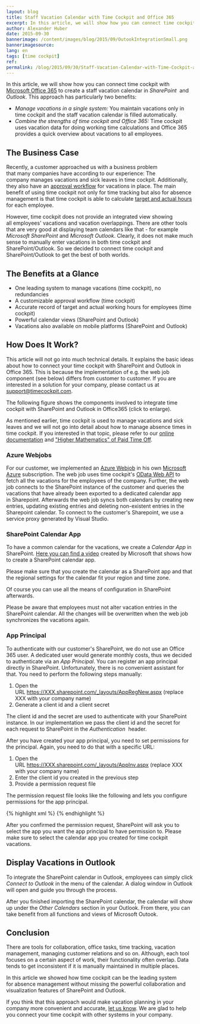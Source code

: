 ```yaml
---
layout: blog
title: Staff Vacation Calendar with Time Cockpit and Office 365
excerpt: In this article, we will show how you can connect time cockpit with Office 365 to view all the vacations of your employees in one single Sharepoint/Outlook calendar. This approach has two big benefits -  First, you do not need to manage vacations in multiple systems and second, you can take advantage of the strength of both, time cockpit and Office 365.
author: Alexander Huber
date: 2015-09-30
bannerimage: /content/images/blog/2015/09/OutookIntegrationSmall.png
bannerimagesource: 
lang: en
tags: [time cockpit]
ref: 
permalink: /blog/2015/09/30/Staff-Vacation-Calendar-with-Time-Cockpit-and-Office-365
---
```


<p>In this article, we will show how you can connect time cockpit with <a href="http://www.office365.com" target="_blank">Microsoft Office 365</a> to create a staff vacation calendar in <em>SharePoint </em> and <em>Outlook</em>. This approach has particularly two benefits:</p><ul>
  <li>
    <em>Manage vacations in a single system:</em> You maintain vacations only in time cockpit and the staff vacation calendar is filled automatically.</li>
  <li>
    <em>Combine the strengths of time cockpit and Office 365:</em> Time cockpit uses vacation data for doing working time calculations and Office 365 provides a quick overview about vacations to all employees.</li>
</ul><h2>The Business Case</h2><p>Recently, a customer approached us with a business problem that many companies have according to our experience: The company manages vacations and sick leaves in time cockpit. Additionally, they also have an <a href="~/blog/2014/08/28/Learn-From-Best-in-Class-Confirmation-and-Approval-Processes" target="_blank">approval workflow</a> for vacations in place. The main benefit of using time cockpit not only for time tracking but also for absence management is that time cockpit is able to calculate <a href="https://help.timecockpit.com/html/d0ca12b0-d108-433b-8b2c-92d37d29fc02.htm" target="_blank">target and actual hours</a> for each employee. </p><p>However, time cockpit does not provide an integrated view showing all employees' vacations and vacation overlappings. There are other tools that are very good at displaying team calendars like that - for example <em>Microsoft SharePoint</em> and <em>Microsoft Outlook</em>. Clearly, it does not make much sense to manually enter vacations in both time cockpit and SharePoint/Outlook. So we decided to connect time cockpit and SharePoint/Outlook to get the best of both worlds.</p><h2>The Benefits at a Glance</h2><ul>
  <li>One leading system to manage vacations (time cockpit), no redundancies</li>
  <li>A customizable approval workflow (time cockpit)</li>
  <li>Accurate record of target and actual working hours for employees (time cockpit)</li>
  <li>Powerful calendar views (SharePoint and Outlook)</li>
  <li>Vacations also available on mobile platforms (SharePoint and Outlook)</li>
</ul><h2>How Does It Work?</h2><p class="showcase">This article will not go into much technical details. It explains the basic ideas about how to connect your time cockpit with SharePoint and Outlook in Office 365. This is because the implementation of e.g. the web job component (see below) differs from customer to customer. If you are interested in a solution for your company, please contact us at <a href="mailto:support@timecockpit.com">support@timecockpit.com</a>.</p><p>The following figure shows the components involved to integrate time cockpit with SharePoint and Outlook in Office365 (click to enlarge).</p><function name="Composite.Media.ImageGallery.Slimbox2">
  <param name="MediaImage" value="MediaArchive:d924fdf3-ca71-4af6-85ec-6717c19c7638" />
  <param name="ThumbnailMaxWidth" value="800" />
  <param name="ThumbnailMaxHeight" value="800" />
  <param name="ImageMaxWidth" value="1920" />
  <param name="ImageMaxHeight" value="1280" />
</function><p>As mentioned earlier, time cockpit is used to manage vacations and sick leaves and we will not go into detail about how to manage absence times in time cockpit. If you interested in that topic, please refer to our <a href="https://help.timecockpit.com/html/d0ca12b0-d108-433b-8b2c-92d37d29fc02.htm" target="_blank">online documentation</a> and <a href="~/blog/2015/01/30/%E2%80%9CHigher-Mathematics%E2%80%9D-of-Paid-Time-Off" target="_blank">"Higher Mathematics" of Paid Time Off</a>.</p><h3>Azure Webjobs</h3><p>For our customer, we implemented an <a href="http://www.hanselman.com/blog/IntroducingWindowsAzureWebJobs.aspx" title="Azure Webjobs">Azure Webjob</a> in his own <a href="http://azure.microsoft.com" target="_blank">Microsoft Azure</a> subscription. The web job uses time cockpit's <a href="~/blog/2014/09/26/Accessing-Time-Cockpits-OData-Web-API-With-Visual-Studio" title="Web API" target="_blank">OData Web API</a> to fetch all the vacations for the employees of the company. Further, the web job connects to the SharePoint instance of the customer and queries the vacations that have already been exported to a dedicated calendar app in Sharepoint. Afterwards the web job syncs both calendars by creating new entries, updating existing entries and deleting non-existent entries in the Sharepoint calendar. To connect to the customer's Sharepoint, we use a service proxy generated by Visual Studio. </p><h3>SharePoint Calendar App</h3><p>To have a common calendar for the vacations, we create a <em>Calendar App</em> in SharePoint. <a href="https://support.office.com/en-us/article/Video-Create-your-own-SharePoint-calendar-c725a546-31e9-4096-a54d-ac7c8eca41ac?ui=en-US&amp;rs=en-US&amp;ad=US" target="_blank">Here you can find a video</a> created by Microsoft that shows how to create a SharePoint calendar app.</p><p class="showcase">Please make sure that you create the calendar as a SharePoint app and that the regional settings for the calendar fit your region and time zone.</p><p>Of course you can use all the means of configuration in SharePoint afterwards. </p><function name="Composite.Media.ImageGallery.Slimbox2">
  <param name="MediaImage" value="MediaArchive:329dcb8f-c677-4e9f-9410-3f643fe74124" />
  <param name="ThumbnailMaxWidth" value="800" />
  <param name="ThumbnailMaxHeight" value="1000" />
  <param name="ImageMaxWidth" value="1920" />
  <param name="ImageMaxHeight" value="1280" />
</function><p class="showcase">Please be aware that employees must not alter vacation entries in the SharePoint calendar. All the changes will be overwritten when the web job synchronizes the vacations again.</p><h3>App Principal</h3><p>To authenticate with our customer's SharePoint, we do not use an Office 365 user. A dedicated user would generate monthly costs, thus we decided to authenticate via an <em>App Principal</em>. You can register an app principal directly in SharePoint. Unfortunately, there is no convenient assistant for that. You need to perform the following steps manually:</p><ol>
  <li>Open the URL <a href="https://XXX.sharepoint.com/_layouts/AppRegNew.aspx">https://XXX.sharepoint.com/_layouts/AppRegNew.aspx</a> (replace XXX with your company name)</li>
  <li>Generate a client id and a client secret</li>
</ol><function name="Composite.Media.ImageGallery.Slimbox2">
  <param name="MediaImage" value="MediaArchive:5d31c9dc-4c14-406e-a3fd-755bbf89b24c" />
  <param name="ThumbnailMaxWidth" value="800" />
  <param name="ThumbnailMaxHeight" value="800" />
  <param name="ImageMaxWidth" value="1920" />
  <param name="ImageMaxHeight" value="1280" />
</function><p>The client id and the secret are used to authenticate with your SharePoint instance. In our implementation we pass the client id and the secret for each request to SharePoint in the <em>Authentication </em> header.</p><p>After you have created your app principal, you need to set permissions for the principal. Again, you need to do that with a specific URL:</p><ol>
  <li>Open the URL <a href="https://XXX.sharepoint.com/_layouts/AppInv.aspx">https://XXX.sharepoint.com/_layouts/AppInv.aspx</a> (replace XXX with your company name)</li>
  <li>Enter the client id you created in the previous step</li>
  <li>Provide a permission request file</li>
</ol><function name="Composite.Media.ImageGallery.Slimbox2">
  <param name="MediaImage" value="MediaArchive:793cf767-bcc0-470c-aa5c-f45c09a0608e" />
  <param name="ThumbnailMaxWidth" value="800" />
  <param name="ThumbnailMaxHeight" value="800" />
  <param name="ImageMaxWidth" value="1920" />
  <param name="ImageMaxHeight" value="1280" />
</function><p>The permission request file looks like the following and lets you configure permissions for the app principal.</p>{% highlight xml %}<AppPermissionRequests AllowAppOnlyPolicy="true">
    <AppPermissionRequest Scope="http://sharepoint/content/sitecollection/web/list" Right="Write" />
</AppPermissionRequests>{% endhighlight %}<p class="showcase">After you confirmed the permission request, SharePoint will ask you to select the app you want the app principal to have permission to. Please make sure to select the calendar app you created for time cockpit vacations.</p><h2>Display Vacations in Outlook</h2><p>To integrate the SharePoint calendar in Outlook, employees can simply click <em>Connect to Outlook</em> in the menu of the calendar. A dialog window in Outlook will open and guide you through the process. </p><function name="Composite.Media.ImageGallery.Slimbox2">
  <param name="MediaImage" value="MediaArchive:834cc03e-e2c5-4aab-931b-25b79692d21a" />
  <param name="ThumbnailMaxWidth" value="800" />
  <param name="ThumbnailMaxHeight" value="800" />
  <param name="ImageMaxWidth" value="1920" />
  <param name="ImageMaxHeight" value="1280" />
</function><p>After you finished importing the SharePoint calendar, the calendar will show up under the <em>Other Calendars</em> section in your Outlook. From there, you can take benefit from all functions and views of Microsoft Outook. </p><function name="Composite.Media.ImageGallery.Slimbox2">
  <param name="MediaImage" value="MediaArchive:d5ecf3f1-08d5-4cdc-af71-aae49c26949c" />
  <param name="ThumbnailMaxWidth" value="800" />
  <param name="ThumbnailMaxHeight" value="800" />
  <param name="ImageMaxWidth" value="1920" />
  <param name="ImageMaxHeight" value="1280" />
</function><h2>Conclusion</h2><p>There are tools for collaboration, office tasks, time tracking, vacation management, managing customer relations and so on. Although, each tool focuses on a certain aspect of work, their functionality often overlap. Data tends to get inconsistent if it is manually maintained in multiple places.</p><p>In this article we showed how time cockpit can be the leading system for absence management without missing the powerful collaboration and visualization features of SharePoint and Outlook.</p><p class="showcase">If you think that this approach would make vacation planning in your company more convenient and accurate, <a href="~/help-support/contact-us" target="_blank">let us know</a>. We are glad to help you connect your time cockpit with other systems in your company.</p>